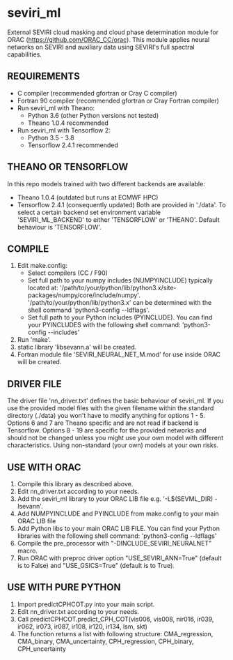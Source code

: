 # seviri_ml
External SEVIRI cloud masking and cloud phase determination module for ORAC (https://github.com/ORAC_CC/orac). This module applies neural networks on SEVIRI and auxiliary data using SEVIRI's full spectral capabilities.

REQUIREMENTS
-------------------------------------------
- C compiler (recommended gfortran or Cray C compiler)
- Fortran 90 compiler (recommended gfortran or Cray Fortran compiler)
- Run seviri_ml with Theano:
   - Python 3.6 (other Python versions not tested)
   - Theano 1.0.4 recommended
- Run seviri_ml with Tensorflow 2:
   - Python 3.5 - 3.8
   - Tensorflow 2.4.1 recommended
   
THEANO OR TENSORFLOW
-------------------------------------------
In this repo models trained with two different backends are available:
   - Theano 1.0.4 (outdated but runs at ECMWF HPC)
   - Tensorflow 2.4.1 (consequently updated)
Both are provided in './data'. To select a certain backend set environment variable 'SEVIRI_ML_BACKEND' to either 'TENSORFLOW' or 'THEANO'. Default behaviour is 'TENSORFLOW'.

COMPILE
-------------------------------------------
1. Edit make.config:
   - Select compilers (CC / F90)
   - Set full path to your numpy includes (NUMPYINCLUDE) typically located at: '/path/to/your/python/lib/python3.x/site-packages/numpy/core/include/numpy'.
     '/path/to/your/python/lib/python3.x' can be determined with the shell command 'python3-config --ldflags'.
   - Set full path to your Python includes (PYINCLUDE). You can find your PYINCLUDES with the following shell command: 'python3-config --includes'
2. Run 'make'.
3. static library 'libsevann.a' will be created.
4. Fortran module file 'SEVIRI_NEURAL_NET_M.mod' for use 
   inside ORAC will be created.

DRIVER FILE
-------------------------------------------
The driver file 'nn_driver.txt' defines the basic behaviour of seviri_ml. If you use the provided model files with the given filename within the standard directory (./data) you won't have to modify anything for options 1 - 5. Options 6 and 7 are Theano specific and are not read if backend is Tensorflow. Options 8 - 19 are specific for the provided networks and should not be changed unless you might use your own model with different characteristics. Using non-standard (your own) models at your own risks.

USE WITH ORAC
-------------------------------------------
1. Compile this library as described above.
2. Edit nn_driver.txt according to your needs.
3. Add the seviri_ml library to your ORAC LIB file e.g. '-L$(SEVML_DIR) -lsevann'.
4. Add NUMPYINCLUDE and PYINCLUDE from make.config to your main ORAC LIB file
5. Add Python libs to your main ORAC LIB FILE. You can find your Python libraries with the following shell command: 'python3-config --ldflags'
6. Compile the pre_processor with 
   "-DINCLUDE_SEVIRI_NEURALNET" macro.
6. Run ORAC with preproc driver option 
   "USE_SEVIRI_ANN=True" (default is to False) and 
   "USE_GSICS=True" (default is to True).
   
USE WITH PURE PYTHON
-------------------------------------------
1. Import predictCPHCOT.py into your main script.
2. Edit nn_driver.txt according to your needs.
3. Call predictCPHCOT.predict_CPH_COT(vis006, vis008, nir016, ir039, ir062, ir073, ir087, ir108, ir120, ir134, lsm, skt)
4. The function returns a list with following structure: CMA_regression, CMA_binary, CMA_uncertainty, CPH_regression, CPH_binary, CPH_uncertainty 
